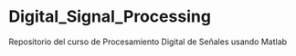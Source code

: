 # Digital_Signal_Processing
Repositorio del curso de Procesamiento Digital de Señales usando Matlab
